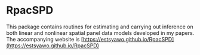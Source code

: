 # RpacSPD

This package contains routines for estimating and carrying out inference 
on both linear and nonlinear spatial panel data models developed in my papers. The accompanying website is [https://estsyawo.github.io/RpacSPD](https://estsyawo.github.io/RpacSPD)